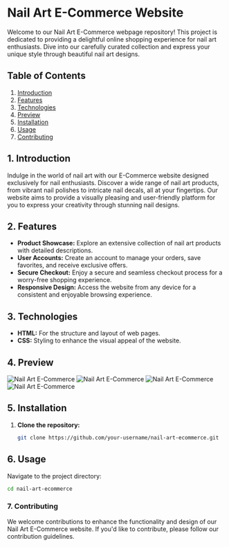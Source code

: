 # Nail Art E-Commerce Website

Welcome to our Nail Art E-Commerce webpage repository! This project is dedicated to providing a delightful online shopping experience for nail art enthusiasts. Dive into our carefully curated collection and express your unique style through beautiful nail art designs.

## Table of Contents

1. [Introduction](#introduction)
2. [Features](#features)
3. [Technologies](#technologies)
4. [Preview](#preview)
5. [Installation](#installation)
6. [Usage](#usage)
7. [Contributing](#contributing)

## 1. Introduction

Indulge in the world of nail art with our E-Commerce website designed exclusively for nail enthusiasts. Discover a wide range of nail art products, from vibrant nail polishes to intricate nail decals, all at your fingertips. Our website aims to provide a visually pleasing and user-friendly platform for you to express your creativity through stunning nail designs.

## 2. Features

- **Product Showcase:** Explore an extensive collection of nail art products with detailed descriptions.
- **User Accounts:** Create an account to manage your orders, save favorites, and receive exclusive offers.
- **Secure Checkout:** Enjoy a secure and seamless checkout process for a worry-free shopping experience.
- **Responsive Design:** Access the website from any device for a consistent and enjoyable browsing experience.

## 3. Technologies

- **HTML:** For the structure and layout of web pages.
- **CSS:** Styling to enhance the visual appeal of the website.

## 4. Preview

![Nail Art E-Commerce](preview1.png)
![Nail Art E-Commerce](preview2.png)
![Nail Art E-Commerce](preview3.png)
![Nail Art E-Commerce](preview4.png)


## 5. Installation

1. **Clone the repository:**

   ```bash
   git clone https://github.com/your-username/nail-art-ecommerce.git

## 6. Usage

Navigate to the project directory:

```bash
cd nail-art-ecommerce
```
### 7. Contributing
We welcome contributions to enhance the functionality and design of our Nail Art E-Commerce website. If you'd like to contribute, please follow our contribution guidelines.

